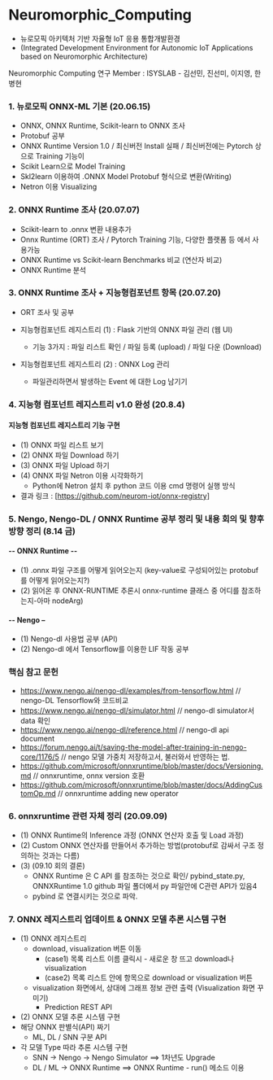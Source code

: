 # Neuromorphic_Computing
- 뉴로모픽 아키텍처 기반 자율형 IoT 응용 통합개발환경
- (Integrated Development Environment for Autonomic IoT Applications based on Neuromorphic Architecture)

Neuromorphic Computing 연구
Member : ISYSLAB - 김선민, 진선미, 이지영, 한병현


### 1. 뉴로모픽 ONNX-ML 기본 (20.06.15)
- ONNX, ONNX Runtime, Scikit-learn to ONNX 조사
- Protobuf 공부
- ONNX Runtime Version 1.0 / 최신버전 Install 실패 / 최신버전에는 Pytorch 상으로 Training 기능이 
- Scikit Learn으로 Model Training 
- Skl2learn 이용하여 .ONNX Model Protobuf 형식으로 변환(Writing)
- Netron 이용 Visualizing

### 2. ONNX Runtime 조사 (20.07.07)
- Scikit-learn to .onnx 변환 내용추가
- Onnx Runtime (ORT) 조사 / Pytorch Training 기능, 다양한 플랫폼 등 에서 사용가능
- ONNX Runtime vs Scikit-learn Benchmarks 비교 (연산자 비교)
- ONNX Runtime 분석

### 3. ONNX Runtime 조사 + 지능형컴포넌트 항목 (20.07.20)
- ORT 조사 및 공부
- 지능형컴포넌트 레지스트리 (1) : Flask 기반의 ONNX 파일 관리 (웹 UI)
  - 기능 3가지 : 파일 리스트 확인 / 파일 등록 (upload) / 파일 다운 (Download)
  
- 지능형컴포넌트 레지스트리 (2) : ONNX Log 관리
  - 파일관리하면서 발생하는 Event 에 대한 Log 남기기

### 4. 지능형 컴포넌트 레지스트리 v1.0 완성 (20.8.4)
#### 지능형 컴포넌트 레지스트리 기능 구현 
- (1) ONNX 파일 리스트 보기
- (2) ONNX 파일 Download 하기
- (3) ONNX 파일 Upload 하기
- (4) ONNX 파일 Netron 이용 시각화하기
  - Python에 Netron 설치 후 python 코드 이용 cmd 명령어 실행 방식
- 결과 링크 : [https://github.com/neurom-iot/onnx-registry]

### 5. Nengo, Nengo-DL / ONNX Runtime 공부 정리 및 내용 회의 및 향후방향 정리 (8.14 금)

#### -- ONNX Runtime --
- (1) .onnx 파일 구조를 어떻게 읽어오는지 (key-value로 구성되어있는 protobuf를 어떻게 읽어오는지?) 
- (2) 읽어온 후 ONNX-RUNTIME 추론시 onnx-runtime 클래스 중 어디를 참조하는지-아마 nodeArg)

#### -- Nengo –
- (1) Nengo-dl 사용법 공부 (API)
- (2) Nengo-dl 에서 Tensorflow를 이용한 LIF 작동 공부


### 핵심 참고 문헌
- https://www.nengo.ai/nengo-dl/examples/from-tensorflow.html // nengo-DL Tensorflow와 코드비교
- https://www.nengo.ai/nengo-dl/simulator.html // nengo-dl simulator서 data 확인
- https://www.nengo.ai/nengo-dl/reference.html // nengo-dl api document
- https://forum.nengo.ai/t/saving-the-model-after-training-in-nengo-core/1176/5 // nengo 모델 가중치 저장하고서, 불러와서 반영하는 법.
- https://github.com/microsoft/onnxruntime/blob/master/docs/Versioning.md // onnxruntime, onnx version 호환 
- https://github.com/microsoft/onnxruntime/blob/master/docs/AddingCustomOp.md // onnxruntime adding new operator

### 6. onnxruntime 관련 자체 정리 (20.09.09)
- (1) ONNX Runtime의 Inference 과정 (ONNX 연산자 호출 및 Load 과정)
- (2) Custom ONNX 연산자를 만들어서 추가하는 방법(protobuf로 감싸서 구조 정의하는 것과는 다름)
- (3) (09.10 회의 결론)
   - ONNX Runtime 은 C API 를 참조하는 것으로 확인/ pybind_state.py, ONNXRuntime 1.0 github 파일 폴더에서 py 파일안에 C관련 API가 있음4
   - pybind 로 연결시키는 것으로 파악.
   
### 7. ONNX 레지스트리 업데이트 & ONNX 모델 추론 시스템 구현
- (1) ONNX 레지스트리
  - download, visualization 버튼 이동
    - (case1) 목록 리스트 이름 클릭시 - 새로운 창 뜨고 download나 visualization
    - (case2) 목록 리스트 안에 항목으로 download or visualization 버튼
  - visualization 화면에서, 상대에 그래프 정보 관련 출력 (Visualization 화면 꾸미기)
    - Prediction REST API
 - (2) ONNX 모델 추론 시스템 구현
  - 해당 ONNX 판별식(API) 짜기
    - ML, DL / SNN 구분 API
  - 각 모델 Type 따라 추론 시스템 구현
    - SNN -> Nengo -> Nengo Simulator ==> 1차년도 Upgrade
    - DL / ML -> ONNX Runtime ==> ONNX Runtime - run() 메소드 이용

